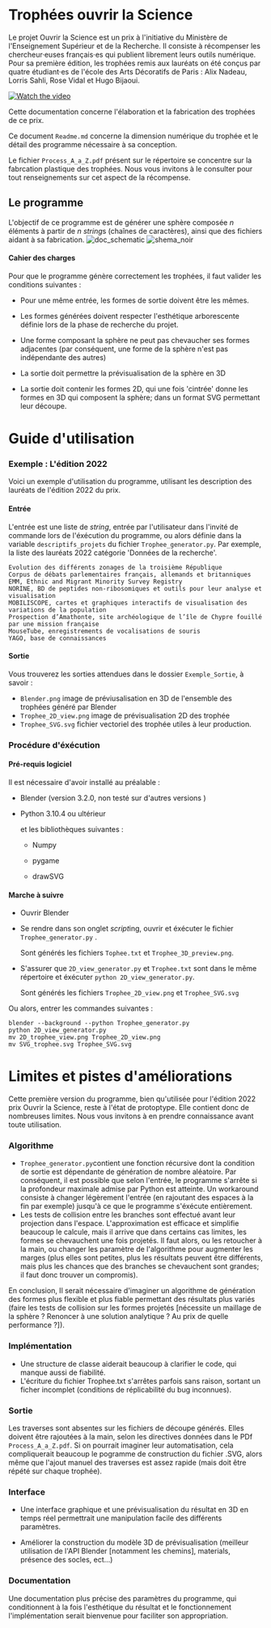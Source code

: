 # Trophées ouvrir la Science

Le projet Ouvrir la Science est un prix à l'initiative  du Ministère de l'Enseignement Supérieur et de la Recherche. Il consiste à récompenser les chercheur·euses français·es qui publient librement leurs outils numérique.  Pour sa première édition,  les trophées remis aux lauréats on été conçus par quatre étudiant·es de l'école des Arts Décoratifs de Paris :  Alix Nadeau, Lorris Sahli, Rose Vidal et Hugo Bijaoui.


[![Watch the video](https://i.imgur.com/vKb2F1B.png)](https://user-images.githubusercontent.com/106762643/228660883-8d30bfee-2681-4922-8bea-3df94b5a8ea7.mp4)

Cette documentation concerne l'élaboration et la fabrication des trophées de ce prix. 

Ce document `Readme.md` concerne la dimension numérique du trophée et le détail des programme nécessaire à sa conception. 

Le fichier `Process_A_a_Z.pdf` présent sur le répertoire se concentre sur la fabrcation plastique des trophées. Nous vous invitons à le consulter pour tout renseignements sur cet aspect de la récompense.


## Le programme

L'objectif de ce programme est de générer une sphère composée $n$ éléments à partir de $n$ *string*s (chaînes de caractères), ainsi que des fichiers aidant à sa fabrication. 
![doc_schematic](https://user-images.githubusercontent.com/91726252/229767439-15274b76-7629-405d-8ef8-0d283c0d15f1.png#gh-light-mode-only)
![shema_noir](https://github.com/LorrisEnsad/Trophee_OpenScience/assets/106762643/df81c840-4125-43d9-b3c3-68657c689959#gh-dark-mode-only)



#### Cahier des charges

Pour que le programme génère correctement les trophées, il faut valider les conditions suivantes : 

* Pour une même entrée, les formes de sortie doivent être les mêmes.

* Les formes générées doivent respecter l'esthétique arborescente définie lors de la phase de recherche du projet. 

* Une forme composant la sphère ne peut pas chevaucher ses formes adjacentes (par conséquent, une forme de la sphère n'est pas indépendante des autres)

* La sortie doit permettre la prévisualisation de la sphère en 3D

* La sortie doit contenir les formes 2D, qui une fois 'cintrée' donne les formes en 3D qui composent la sphère; dans un format SVG permettant leur découpe. 

# Guide d'utilisation

### Exemple : L'édition 2022

Voici un exemple d'utilisation du programme, utilisant les description des lauréats de l'édition 2022 du prix. 

#### Entrée

L'entrée est une liste de *string*, entrée par l'utilisateur dans l'invité de commande lors de l'éxécution du programme, ou alors définie dans la variable `descriptifs_projets` du fichier `Trophee_generator.py`. Par exemple, la liste des lauréats 2022 catégorie 'Données de la recherche'.

```
Evolution des différents zonages de la troisième République
Corpus de débats parlementaires français, allemands et britanniques 
EMM, Ethnic and Migrant Minority Survey Registry
NORINE, BD de peptides non-ribosomiques et outils pour leur analyse et visualisation
MOBILISCOPE, cartes et graphiques interactifs de visualisation des variations de la population
Prospection d’Amathonte, site archéologique de l’île de Chypre fouillé par une mission française
MouseTube, enregistrements de vocalisations de souris
YAGO, base de connaissances
```
#### Sortie

Vous trouverez les sorties attendues dans le dossier `Exemple_Sortie`, à savoir : 
* `Blender.png` image de préviusalisation en 3D de l'ensemble des trophées généré par Blender
* `Trophee_2D_view.png` image de prévisualisation 2D des trophée
* `Trophee_SVG.svg` fichier vectoriel des trophée utiles à leur production.

### Procédure d'éxécution

#### Pré-requis logiciel

Il est nécessaire d'avoir installé au préalable :

* Blender (version 3.2.0, non testé sur d'autres versions )

* Python 3.10.4 ou ultérieur 
  
  et les bibliothèques suivantes : 
  
  * Numpy
  
  * pygame
  
  * drawSVG

#### Marche à suivre

* Ouvrir Blender

* Se rendre dans son onglet *script*ing, ouvrir et éxécuter le fichier `Trophee_generator.py` . 
  
  Sont générés les fichiers `Tophee.txt` et `Trophee_3D_preview.png`.

* S'assurer que `2D_view_generator.py` et `Trophee.txt` sont dans le même répertoire et éxécuter `python 2D_view_generator.py`.
  
  Sont générés les fichiers `Trophee_2D_view.png` et `Trophee_SVG.svg`
  
Ou alors, entrer les commandes suivantes : 
  ```
  blender --background --python Trophee_generator.py
  python 2D_view_generator.py
  mv 2D_trophee_view.png Trophee_2D_view.png
  mv SVG_trophee.svg Trophee_SVG.svg
  ```

# Limites et pistes d'améliorations

Cette première version du programme, bien qu'utilisée pour l'édition 2022 prix Ouvrir la Science, reste à l'état de protoptype. Elle contient donc de nombreuses limites. Nous vous invitons à en prendre connaissance avant toute utilisation.

### Algorithme

* `Trophee_generator.py`contient une fonction récursive dont la condition de sortie est dépendante de génération de nombre aléatoire. Par conséquent, il est possible que selon l'entrée, le programme s'arrête si la profondeur maximale admise par Python est atteinte. Un workaround consiste à changer légèrement l'entrée (en rajoutant des espaces à la fin par exemple) jusqu'à ce que le programme s'éxécute entièrement. 
* Les tests de collision entre les branches sont effectué avant leur projection dans l'espace. L'approximation est efficace et simplifie beaucoup le calcule, mais il arrive que dans certains cas limites, les formes se chevauchent une fois projetés. Il faut alors, ou les retoucher à la main, ou changer les paramètre de l'algorithme pour augmenter les marges (plus elles sont petites, plus les résultats peuvent être différents, mais plus les chances que des branches se chevauchent sont grandes; il faut donc trouver un compromis).   
   
En conclusion, Il serait nécessaire d'imaginer un algorithme de génération des formes plus flexible et plus fiable permettant des résultats plus variés (faire les tests de collision sur les formes projetés [nécessite un maillage de la sphère ? Renoncer à une solution analytique ? Au prix de quelle performance ?]). 

### Implémentation

* Une structure de classe aiderait beaucoup à clarifier le code, qui manque aussi de fiabilité.
* L'écriture du fichier Trophee.txt s'arrêtes parfois sans raison, sortant un ficher incomplet (conditions de réplicabilité du bug inconnues).

### Sortie

Les traverses sont absentes sur les fichiers de découpe générés. Elles doivent être rajoutées à la main, selon les directives données dans le PDf `Process_A_a_Z.pdf`.
Si on pourrait imaginer leur automatisation, cela compliquerait beaucoup le pogramme de construction du fichier .SVG, alors même que l'ajout manuel des traverses est assez rapide (mais doit être répété sur chaque trophée). 

### Interface

* Une interface graphique et une prévisualisation du résultat en 3D en temps réel permettrait une manipulation facile des différents paramètres.

* Améliorer la construction du modèle 3D de prévisualisation (meilleur utilisation de l'API Blender [notamment les chemins], materials, présence des socles, ect...)

### Documentation

Une documentation plus précise des paramètres du programme, qui conditionnent à la fois l'esthétique du résultat et le fonctionnement l'implémentation serait bienvenue pour faciliter son appropriation.

